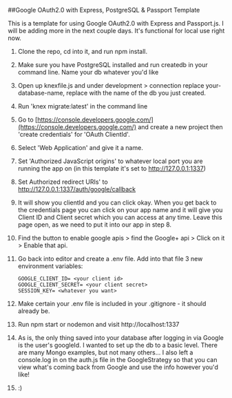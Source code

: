 ##Google OAuth2.0 with Express, PostgreSQL & Passport Template

This is a template for using Google OAuth2.0 with Express and Passport.js. I will be adding more in the next couple days. It's functional for local use right now.

1. Clone the repo, cd into it, and run npm install.

2. Make sure you have PostgreSQL installed and run createdb <database name> in your command line. Name your db whatever you'd like

3. Open up knexfile.js and under development > connection replace your-database-name, replace with the name of the db you just created.

4. Run 'knex migrate:latest' in the command line

5. Go to [https://console.developers.google.com/](https://console.developers.google.com/) and create a new project then 'create credentials' for 'OAuth ClientId'.

6. Select 'Web Application' and give it a name.

7. Set 'Authorized JavaScript origins' to whatever local port you are running the app on (in this template it's set to http://127.0.0.1:1337)

8. Set Authorized redirect URIs' to http://127.0.0.1:1337/auth/google/callback

9. It will show you clientId and you can click okay. When you get back to the credentials page you can click on your app name and it will give you Client ID and Client secret which you can access at any time. Leave this page open, as we need to put it into our app in step 8.

10. Find the button to enable google apis > find the Google+ api > Click on it > Enable that api.

11. Go back into editor and create a .env file. Add into that file 3 new environment variables:

        GOOGLE_CLIENT_ID= <your client id>
        GOOGLE_CLIENT_SECRET= <your client secret>
        SESSION_KEY= <whatever you want>

12. Make certain your .env file is included in your .gitignore - it should already be.

13. Run npm start or nodemon and visit http://localhost:1337

14. As is, the only thing saved into your database after logging in via Google is the user's googleId. I wanted to set up the db to a basic level. There are many Mongo examples, but not many others... I also left a console.log in on the auth.js file in the GoogleStrategy so that you can view what's coming back from Google and use the info however you'd like!

15. :)
